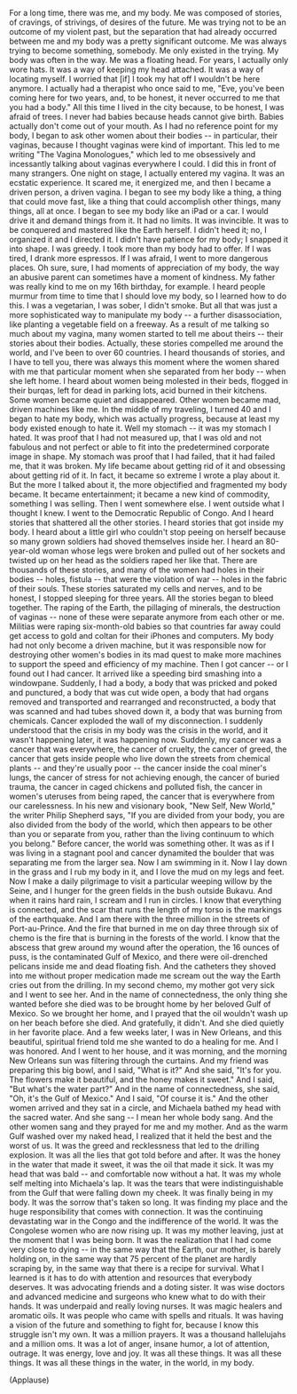 
For a long time,
there was me, and my body.
Me was composed of stories,
of cravings, of strivings,
of desires of the future.
Me was trying
not to be an outcome of my violent past,
but the separation that had already occurred
between me and my body
was a pretty significant outcome.
Me was always trying to become something, somebody.
Me only existed in the trying.
My body was often in the way.
Me was a floating head.
For years, I actually only wore hats.
It was a way of keeping my head attached.
It was a way of locating myself.
I worried that [if] I took my hat off
I wouldn&#39;t be here anymore.
I actually had a therapist who once said to me,
&quot;Eve, you&#39;ve been coming here for two years,
and, to be honest, it never occurred to me that you had a body.&quot;
All this time I lived in the city
because, to be honest,
I was afraid of trees.
I never had babies
because heads cannot give birth.
Babies actually don&#39;t come out of your mouth.
As I had no reference point for my body,
I began to ask other women about their bodies --
in particular, their vaginas,
because I thought vaginas were kind of important.
This led to me writing &quot;The Vagina Monologues,&quot;
which led to me obsessively and incessantly
talking about vaginas everywhere I could.
I did this in front of many strangers.
One night on stage,
I actually entered my vagina.
It was an ecstatic experience.
It scared me, it energized me,
and then I became a driven person,
a driven vagina.
I began to see my body like a thing,
a thing that could move fast,
like a thing that could accomplish other things,
many things, all at once.
I began to see my body like an iPad or a car.
I would drive it and demand things from it.
It had no limits. It was invincible.
It was to be conquered and mastered like the Earth herself.
I didn&#39;t heed it;
no, I organized it and I directed it.
I didn&#39;t have patience for my body;
I snapped it into shape.
I was greedy.
I took more than my body had to offer.
If I was tired, I drank more espressos.
If I was afraid, I went to more dangerous places.
Oh sure, sure, I had moments of appreciation of my body,
the way an abusive parent
can sometimes have a moment of kindness.
My father was really kind to me
on my 16th birthday, for example.
I heard people murmur from time to time
that I should love my body,
so I learned how to do this.
I was a vegetarian, I was sober, I didn&#39;t smoke.
But all that was just a more sophisticated way
to manipulate my body --
a further disassociation,
like planting a vegetable field on a freeway.
As a result of me talking so much about my vagina,
many women started to tell me about theirs --
their stories about their bodies.
Actually, these stories compelled me around the world,
and I&#39;ve been to over 60 countries.
I heard thousands of stories,
and I have to tell you, there was always this moment
where the women shared with me
that particular moment when she separated from her body --
when she left home.
I heard about women being molested in their beds,
flogged in their burqas,
left for dead in parking lots,
acid burned in their kitchens.
Some women became quiet and disappeared.
Other women became mad, driven machines like me.
In the middle of my traveling,
I turned 40 and I began to hate my body,
which was actually progress,
because at least my body existed enough to hate it.
Well my stomach -- it was my stomach I hated.
It was proof that I had not measured up,
that I was old and not fabulous and not perfect
or able to fit into the predetermined corporate image in shape.
My stomach was proof that I had failed,
that it had failed me, that it was broken.
My life became about getting rid of it and obsessing about getting rid of it.
In fact, it became so extreme
I wrote a play about it.
But the more I talked about it,
the more objectified and fragmented my body became.
It became entertainment; it became a new kind of commodity,
something I was selling.
Then I went somewhere else.
I went outside
what I thought I knew.
I went to the Democratic Republic of Congo.
And I heard stories
that shattered all the other stories.
I heard stories
that got inside my body.
I heard about a little girl
who couldn&#39;t stop peeing on herself
because so many grown soldiers
had shoved themselves inside her.
I heard an 80-year-old woman
whose legs were broken and pulled out of her sockets
and twisted up on her head
as the soldiers raped her like that.
There are thousands of these stories,
and many of the women had holes in their bodies --
holes, fistula --
that were the violation of war --
holes in the fabric of their souls.
These stories saturated my cells and nerves,
and to be honest,
I stopped sleeping for three years.
All the stories began to bleed together.
The raping of the Earth,
the pillaging of minerals,
the destruction of vaginas --
none of these were separate anymore
from each other or me.
Militias were raping six-month-old babies
so that countries far away
could get access to gold and coltan
for their iPhones and computers.
My body had not only become a driven machine,
but it was responsible now
for destroying other women&#39;s bodies
in its mad quest to make more machines
to support the speed and efficiency of my machine.
Then I got cancer --
or I found out I had cancer.
It arrived like a speeding bird
smashing into a windowpane.
Suddenly, I had a body,
a body that was pricked
and poked and punctured,
a body that was cut wide open,
a body that had organs removed
and transported and rearranged and reconstructed,
a body that was scanned
and had tubes shoved down it,
a body that was burning from chemicals.
Cancer exploded
the wall of my disconnection.
I suddenly understood that the crisis in my body
was the crisis in the world,
and it wasn&#39;t happening later,
it was happening now.
Suddenly, my cancer was a cancer that was everywhere,
the cancer of cruelty, the cancer of greed,
the cancer that gets inside people
who live down the streets from chemical plants -- and they&#39;re usually poor --
the cancer inside the coal miner&#39;s lungs,
the cancer of stress for not achieving enough,
the cancer of buried trauma,
the cancer in caged chickens and polluted fish,
the cancer in women&#39;s uteruses from being raped,
the cancer that is everywhere from our carelessness.
In his new and visionary book,
&quot;New Self, New World,&quot;
the writer Philip Shepherd says,
&quot;If you are divided from your body,
you are also divided from the body of the world,
which then appears to be other than you
or separate from you,
rather than the living continuum
to which you belong.&quot;
Before cancer,
the world was something other.
It was as if I was living in a stagnant pool
and cancer dynamited the boulder
that was separating me from the larger sea.
Now I am swimming in it.
Now I lay down in the grass
and I rub my body in it,
and I love the mud on my legs and feet.
Now I make a daily pilgrimage
to visit a particular weeping willow by the Seine,
and I hunger for the green fields
in the bush outside Bukavu.
And when it rains hard rain,
I scream and I run in circles.
I know that everything is connected,
and the scar that runs the length of my torso
is the markings of the earthquake.
And I am there with the three million in the streets of Port-au-Prince.
And the fire that burned in me
on day three through six of chemo
is the fire that is burning
in the forests of the world.
I know that the abscess
that grew around my wound after the operation,
the 16 ounces of puss,
is the contaminated Gulf of Mexico,
and there were oil-drenched pelicans inside me
and dead floating fish.
And the catheters they shoved into me without proper medication
made me scream out
the way the Earth cries out from the drilling.
In my second chemo,
my mother got very sick
and I went to see her.
And in the name of connectedness,
the only thing she wanted before she died
was to be brought home
by her beloved Gulf of Mexico.
So we brought her home,
and I prayed that the oil wouldn&#39;t wash up on her beach
before she died.
And gratefully, it didn&#39;t.
And she died quietly in her favorite place.
And a few weeks later, I was in New Orleans,
and this beautiful, spiritual friend
told me she wanted to do a healing for me.
And I was honored.
And I went to her house, and it was morning,
and the morning New Orleans sun was filtering through the curtains.
And my friend was preparing this big bowl,
and I said, &quot;What is it?&quot;
And she said, &quot;It&#39;s for you.
The flowers make it beautiful,
and the honey makes it sweet.&quot;
And I said, &quot;But what&#39;s the water part?&quot;
And in the name of connectedness,
she said, &quot;Oh, it&#39;s the Gulf of Mexico.&quot;
And I said, &quot;Of course it is.&quot;
And the other women arrived and they sat in a circle,
and Michaela bathed my head with the sacred water.
And she sang -- I mean her whole body sang.
And the other women sang
and they prayed for me and my mother.
And as the warm Gulf washed over my naked head,
I realized that it held
the best and the worst of us.
It was the greed and recklessness
that led to the drilling explosion.
It was all the lies that got told
before and after.
It was the honey in the water that made it sweet,
it was the oil that made it sick.
It was my head that was bald --
and comfortable now without a hat.
It was my whole self
melting into Michaela&#39;s lap.
It was the tears that were indistinguishable from the Gulf
that were falling down my cheek.
It was finally being in my body.
It was the sorrow
that&#39;s taken so long.
It was finding my place
and the huge responsibility
that comes with connection.
It was the continuing devastating war in the Congo
and the indifference of the world.
It was the Congolese women
who are now rising up.
It was my mother leaving,
just at the moment
that I was being born.
It was the realization
that I had come very close to dying --
in the same way that the Earth, our mother,
is barely holding on,
in the same way that 75 percent of the planet
are hardly scraping by,
in the same way
that there is a recipe for survival.
What I learned
is it has to do with attention and resources
that everybody deserves.
It was advocating friends
and a doting sister.
It was wise doctors and advanced medicine
and surgeons who knew what to do with their hands.
It was underpaid and really loving nurses.
It was magic healers and aromatic oils.
It was people who came with spells and rituals.
It was having a vision of the future
and something to fight for,
because I know this struggle isn&#39;t my own.
It was a million prayers.
It was a thousand hallelujahs
and a million oms.
It was a lot of anger,
insane humor,
a lot of attention, outrage.
It was energy, love and joy.
It was all these things.
It was all these things.
It was all these things
in the water, in the world, in my body.

(Applause)


